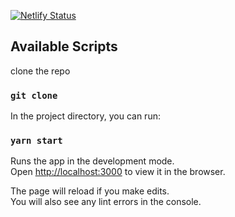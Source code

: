 [![Netlify Status](https://api.netlify.com/api/v1/badges/11ebf2a1-5de4-4d3c-b386-98b94b830294/deploy-status)](https://app.netlify.com/sites/practical-lichterman-35fa81/deploys)

## Available Scripts

clone the repo

### `git clone `

In the project directory, you can run:

### `yarn start`

Runs the app in the development mode.\
Open [http://localhost:3000](http://localhost:3000) to view it in the browser.

The page will reload if you make edits.\
You will also see any lint errors in the console.

